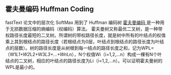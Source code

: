 ## 霍夫曼编码 Huffman Coding
fastText 论文中的层次化 SoftMax 用到了 Huffman 编码树
[霍夫曼编码 ](https://zh.wikipedia.org/wiki/%E9%9C%8D%E5%A4%AB%E6%9B%BC%E7%BC%96%E7%A0%81)
是一种用于无损数据压缩的熵编码（权编码）算法。
霍夫曼树又称最优二叉树，是一种带权路径长度最短的二叉树。所谓树的带权路径长度，就是树中所有的叶结点的权值乘上其到根结点的路径长度（若根结点为0层，叶结点到根结点的路径长度为叶结点的层数）。树的路径长度是从树根到每一结点的路径长度之和，记为WPL=（W1*L1+W2*L2+W3*L3+...+Wn*Ln），N个权值Wi（i=1,2,...n）构成一棵有N个叶结点的二叉树，相应的叶结点的路径长度为Li（i=1,2,...n）。可以证明霍夫曼树的WPL是最小的。